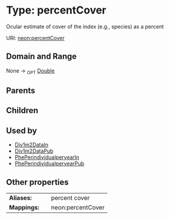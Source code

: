 
# Type: percentCover


Ocular estimate of cover of the index (e.g., species) as a percent

URI: [neon:percentCover](https://data.neonscience.org/percentCover)


## Domain and Range

None ->  <sub>OPT</sub> [Double](types/Double.md)

## Parents


## Children


## Used by

 * [Div1m2DataIn](Div1m2DataIn.md)
 * [Div1m2DataPub](Div1m2DataPub.md)
 * [PhePerindividualperyearIn](PhePerindividualperyearIn.md)
 * [PhePerindividualperyearPub](PhePerindividualperyearPub.md)

## Other properties

|  |  |  |
| --- | --- | --- |
| **Aliases:** | | percent cover |
| **Mappings:** | | neon:percentCover |

